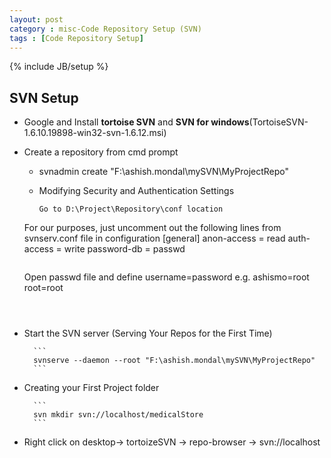 ```yaml
---
layout: post
category : misc-Code Repository Setup (SVN)
tags : [Code Repository Setup]
---
```

{% include JB/setup %}

## SVN Setup


* Google and Install **tortoise SVN** and **SVN for windows**(TortoiseSVN-1.6.10.19898-win32-svn-1.6.12.msi)
* Create a repository from cmd prompt
    * svnadmin create "F:\ashish.mondal\mySVN\MyProjectRepo"
    * Modifying Security and Authentication Settings
    
    	```
    	Go to D:\Project\Repository\conf location
	For our purposes, just uncomment out the following lines from svnserv.conf file in configuration
	[general]
	anon-access = read
	auth-access = write
	password-db = passwd
	```
	
	```
	Open passwd file and define username=password
	e.g.
	ashismo=root
	root=root
	```
		
		
* Start the SVN server (Serving Your Repos for the First Time)
		
		```
		svnserve --daemon --root "F:\ashish.mondal\mySVN\MyProjectRepo"
		```
	
		
* Creating your First Project folder
		
		```
		svn mkdir svn://localhost/medicalStore
		```
	
		
* Right click on desktop-> tortoizeSVN -> repo-browser -> svn://localhost
